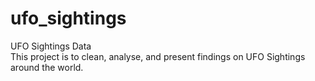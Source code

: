 # ufo_sightings
UFO Sightings Data<br>
This project is to clean, analyse, and present findings on UFO Sightings around the world.
